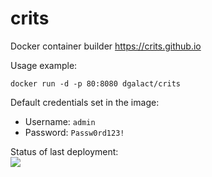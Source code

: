 # crits
Docker container builder https://crits.github.io

Usage example:

`docker run -d -p 80:8080 dgalact/crits`

Default credentials set in the image:

* Username: `admin`
* Password: `Passw0rd123!`

Status of last deployment:<br>
<img src="https://github.com/dgalact/crits/workflows/Docker-Image-CI/badge.svg?branch=master"><br>

